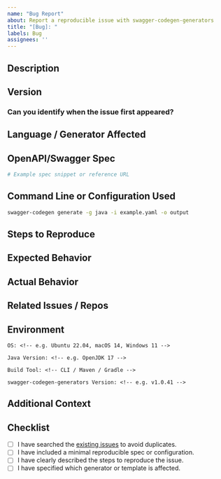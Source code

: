 ```yaml
---
name: "Bug Report"
about: Report a reproducible issue with swagger-codegen-generators
title: "[Bug]: "
labels: Bug
assignees: ''
---
```


## Description

<!--
Clearly describe the problem you're experiencing.

Helpful to include:
- What generator or template is affected?
- What is the incorrect behavior?
- What did you expect instead?
-->

## Version

<!--
Specify the version of swagger-codegen-generators (e.g. v1.0.41).
-->

### Can you identify when the issue first appeared?

<!--
If known, specify the earliest version where the bug occurs.
-->

## Language / Generator Affected

<!--
Examples:
- java
- spring
- typescript-node
- go
-->

## OpenAPI/Swagger Spec

<!--
Include a minimal example spec (inline or via link) that causes the issue.
-->

```yaml
# Example spec snippet or reference URL
```

## Command Line or Configuration Used

<!--
Paste the command or configuration that runs the generator.
-->

```bash
swagger-codegen generate -g java -i example.yaml -o output
```

## Steps to Reproduce
<!-- 1. Use this spec: ... 2. Run this command: ... 3. Observe this incorrect output: ... -->

## Expected Behavior
<!-- Describe what you expected to happen. -->

## Actual Behavior
<!-- Describe what actually happened, and include relevant logs or output differences. -->

## Related Issues / Repos
<!-- If similar bugs exist, mention them. Example: "Looks like #123" or "Also occurs in swagger-codegen" -->

## Environment

    OS: <!-- e.g. Ubuntu 22.04, macOS 14, Windows 11 -->

    Java Version: <!-- e.g. OpenJDK 17 -->

    Build Tool: <!-- CLI / Maven / Gradle -->

    swagger-codegen-generators Version: <!-- e.g. v1.0.41 -->

## Additional Context
<!-- Add logs, screenshots, or any other helpful details. -->

## Checklist

- [ ] I have searched the [existing issues](https://github.com/swagger-api/swagger-codegen-generators/issues) to avoid duplicates.
- [ ] I have included a minimal reproducible spec or configuration.
- [ ] I have clearly described the steps to reproduce the issue.
- [ ] I have specified which generator or template is affected.